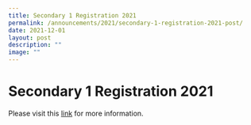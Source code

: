 ```yaml
---
title: Secondary 1 Registration 2021
permalink: /announcements/2021/secondary-1-registration-2021-post/
date: 2021-12-01
layout: post
description: ""
image: ""
---
```

# **Secondary 1 Registration 2021**

Please visit this [link](/sec-1-registration-2021) for more information.